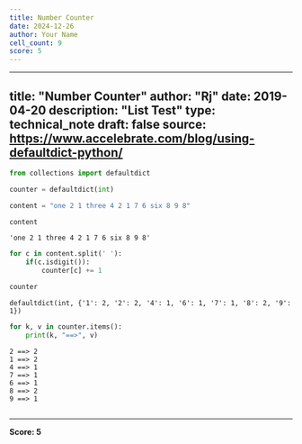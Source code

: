 ```yaml
---
title: Number Counter
date: 2024-12-26
author: Your Name
cell_count: 9
score: 5
---
```


---
title: "Number Counter"
author: "Rj"
date: 2019-04-20
description: "List Test"
type: technical_note
draft: false
source: https://www.accelebrate.com/blog/using-defaultdict-python/
---

```python
from collections import defaultdict
```


```python
counter = defaultdict(int)
```


```python
content = "one 2 1 three 4 2 1 7 6 six 8 9 8"
```


```python
content
```




    'one 2 1 three 4 2 1 7 6 six 8 9 8'




```python
for c in content.split(' '):
    if(c.isdigit()):
        counter[c] += 1
```


```python
counter
```




    defaultdict(int, {'1': 2, '2': 2, '4': 1, '6': 1, '7': 1, '8': 2, '9': 1})




```python
for k, v in counter.items():
    print(k, "==>", v)
```

    2 ==> 2
    1 ==> 2
    4 ==> 1
    7 ==> 1
    6 ==> 1
    8 ==> 2
    9 ==> 1



```python

```


---
**Score: 5**